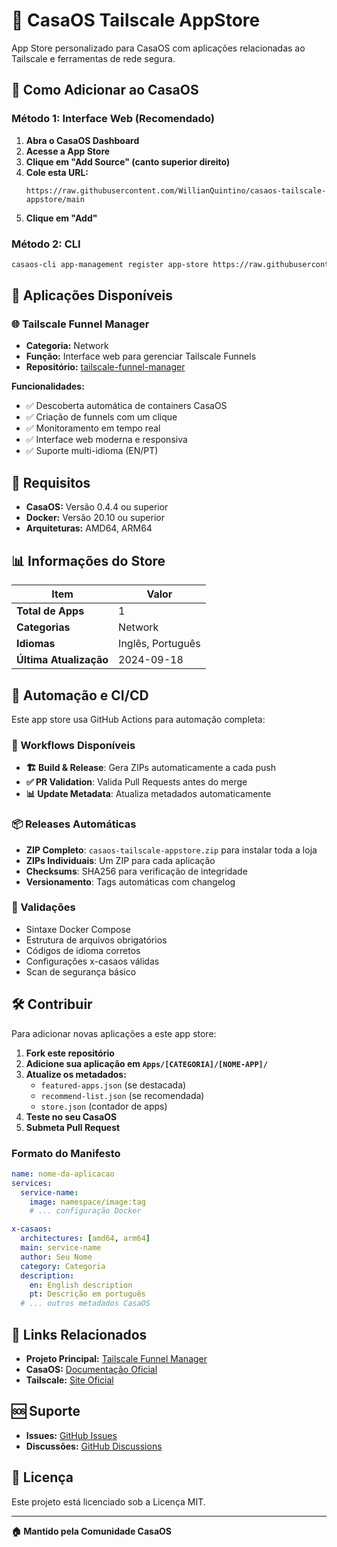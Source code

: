 # 🏪 CasaOS Tailscale AppStore

App Store personalizado para CasaOS com aplicações relacionadas ao Tailscale e ferramentas de rede segura.

## 🚀 Como Adicionar ao CasaOS

### Método 1: Interface Web (Recomendado)

1. **Abra o CasaOS Dashboard**
2. **Acesse a App Store**
3. **Clique em "Add Source" (canto superior direito)**
4. **Cole esta URL:**
   ```
   https://raw.githubusercontent.com/WillianQuintino/casaos-tailscale-appstore/main
   ```
5. **Clique em "Add"**

### Método 2: CLI

```bash
casaos-cli app-management register app-store https://raw.githubusercontent.com/WillianQuintino/casaos-tailscale-appstore/main
```

## 📱 Aplicações Disponíveis

### 🌐 Tailscale Funnel Manager
- **Categoria:** Network
- **Função:** Interface web para gerenciar Tailscale Funnels
- **Repositório:** [tailscale-funnel-manager](https://github.com/WillianQuintino/tailscale-funnel-manager)

**Funcionalidades:**
- ✅ Descoberta automática de containers CasaOS
- ✅ Criação de funnels com um clique
- ✅ Monitoramento em tempo real
- ✅ Interface web moderna e responsiva
- ✅ Suporte multi-idioma (EN/PT)

## 🔧 Requisitos

- **CasaOS:** Versão 0.4.4 ou superior
- **Docker:** Versão 20.10 ou superior
- **Arquiteturas:** AMD64, ARM64

## 📊 Informações do Store

| Item | Valor |
|------|-------|
| **Total de Apps** | 1 |
| **Categorias** | Network |
| **Idiomas** | Inglês, Português |
| **Última Atualização** | 2024-09-18 |

## 🤖 Automação e CI/CD

Este app store usa GitHub Actions para automação completa:

### 🔄 Workflows Disponíveis

- **🏗️ Build & Release**: Gera ZIPs automaticamente a cada push
- **✅ PR Validation**: Valida Pull Requests antes do merge
- **📊 Update Metadata**: Atualiza metadados automaticamente

### 📦 Releases Automáticas

- **ZIP Completo**: `casaos-tailscale-appstore.zip` para instalar toda a loja
- **ZIPs Individuais**: Um ZIP para cada aplicação
- **Checksums**: SHA256 para verificação de integridade
- **Versionamento**: Tags automáticas com changelog

### 🔐 Validações

- Sintaxe Docker Compose
- Estrutura de arquivos obrigatórios
- Códigos de idioma corretos
- Configurações x-casaos válidas
- Scan de segurança básico

## 🛠️ Contribuir

Para adicionar novas aplicações a este app store:

1. **Fork este repositório**
2. **Adicione sua aplicação em `Apps/[CATEGORIA]/[NOME-APP]/`**
3. **Atualize os metadados:**
   - `featured-apps.json` (se destacada)
   - `recommend-list.json` (se recomendada)
   - `store.json` (contador de apps)
4. **Teste no seu CasaOS**
5. **Submeta Pull Request**

### Formato do Manifesto

```yaml
name: nome-da-aplicacao
services:
  service-name:
    image: namespace/image:tag
    # ... configuração Docker

x-casaos:
  architectures: [amd64, arm64]
  main: service-name
  author: Seu Nome
  category: Categoria
  description:
    en: English description
    pt: Descrição em português
  # ... outros metadados CasaOS
```

## 🔗 Links Relacionados

- **Projeto Principal:** [Tailscale Funnel Manager](https://github.com/WillianQuintino/tailscale-funnel-manager)
- **CasaOS:** [Documentação Oficial](https://casaos.zimaspace.com)
- **Tailscale:** [Site Oficial](https://tailscale.com)

## 🆘 Suporte

- **Issues:** [GitHub Issues](https://github.com/WillianQuintino/casaos-tailscale-appstore/issues)
- **Discussões:** [GitHub Discussions](https://github.com/WillianQuintino/casaos-tailscale-appstore/discussions)

## 📄 Licença

Este projeto está licenciado sob a Licença MIT.

---

**🏠 Mantido pela Comunidade CasaOS**
